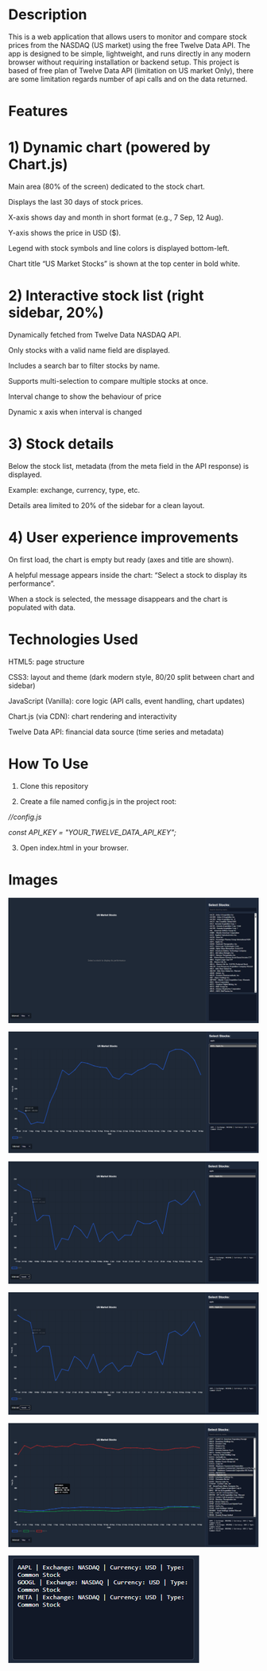 # Description
This is a web application that allows users to monitor and compare stock prices from the NASDAQ (US market) using the free Twelve Data API.
The app is designed to be simple, lightweight, and runs directly in any modern browser without requiring installation or backend setup.
This project is based of free plan of Twelve Data API (limitation on US market Only), there are some limitation regards number of api calls and on the data returned.

#   Features
   # 1) Dynamic chart (powered by Chart.js)

Main area (80% of the screen) dedicated to the stock chart.  

Displays the last 30 days of stock prices.  

X-axis shows day and month in short format (e.g., 7 Sep, 12 Aug).  

Y-axis shows the price in USD ($).  

Legend with stock symbols and line colors is displayed bottom-left.  

Chart title “US Market Stocks” is shown at the top center in bold white.


   # 2) Interactive stock list (right sidebar, 20%)  
   
Dynamically fetched from Twelve Data NASDAQ API.  

Only stocks with a valid name field are displayed.  

Includes a search bar to filter stocks by name.  

Supports multi-selection to compare multiple stocks at once.  

Interval change to show the behaviour of price

Dynamic x axis when interval is changed

   # 3) Stock details  
   
Below the stock list, metadata (from the meta field in the API response) is displayed.  

Example: exchange, currency, type, etc.  

Details area limited to 20% of the sidebar for a clean layout.

   # 4) User experience improvements

On first load, the chart is empty but ready (axes and title are shown).   

A helpful message appears inside the chart: “Select a stock to display its performance”.  

When a stock is selected, the message disappears and the chart is populated with data.

#   Technologies Used

HTML5: page structure  

CSS3: layout and theme (dark modern style, 80/20 split between chart and sidebar)  

JavaScript (Vanilla): core logic (API calls, event handling, chart updates)  

Chart.js (via CDN): chart rendering and interactivity  

Twelve Data API: financial data source (time series and metadata)

#   How To Use

1) Clone this repository  

2) Create a file named config.js in the project root:  

 *//config.js*

*const API_KEY = "YOUR_TWELVE_DATA_API_KEY";*

3) Open index.html in your browser.


#   Images

![Alt text](UsStocksProject/images/StartingApplication.png)  

![Alt text](UsStocksProject/images/SearchAndSelection.png)  

![Alt text](UsStocksProject/images/IntervalChangeWeeks.png)  

![Alt text](UsStocksProject/images/IntervalChangeWeeks.png)  

![Alt text](UsStocksProject/images/Multiselections.png)   

![Alt text](UsStocksProject/images/Details_2.png)






